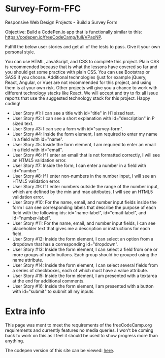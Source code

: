 # Survey-Form-FFC

Responsive Web Design Projects - Build a Survey Form

Objective: Build a CodePen.io app that is functionally similar to this: https://codepen.io/freeCodeCamp/full/VPaoNP.

Fulfill the below user stories and get all of the tests to pass. Give it your own personal style.

You can use HTML, JavaScript, and CSS to complete this project. Plain CSS is recommended because that is 
what the lessons have covered so far and you should get some practice with plain CSS. You can use Bootstrap or 
SASS if you choose. Additional technologies (just for example jQuery, React, Angular, or Vue) are not recommended 
for this project, and using them is at your own risk. Other projects will give you a chance to work with different technology 
stacks like React. We will accept and try to fix all issue reports that use the suggested technology stack for this project. Happy coding!

  * User Story #1: I can see a title with id="title" in H1 sized text.
  * User Story #2: I can see a short explanation with id="description" in P sized text.
  * User Story #3: I can see a form with id="survey-form".
  * User Story #4: Inside the form element, I am required to enter my name in a field with id="name".
  * User Story #5: Inside the form element, I am required to enter an email in a field with id="email".
  * User Story #6: If I enter an email that is not formatted correctly, I will see an HTML5 validation error.
  * User Story #7: Inside the form, I can enter a number in a field with id="number".
  * User Story #8: If I enter non-numbers in the number input, I will see an HTML5 validation error.
  * User Story #9: If I enter numbers outside the range of the number input, which are defined by the min and max attributes, I will see an HTML5 validation error.
  * User Story #10: For the name, email, and number input fields inside the form I can see corresponding labels that describe the purpose of each field with the following ids: id="name-label", id="email-label", and id="number-label".
  * User Story #11: For the name, email, and number input fields, I can see placeholder text that gives me a description or instructions for each field.
  * User Story #12: Inside the form element, I can select an option from a dropdown that has a corresponding id="dropdown".
  * User Story #13: Inside the form element, I can select a field from one or more groups of radio buttons. Each group should be grouped using the name attribute.
  * User Story #14: Inside the form element, I can select several fields from a series of checkboxes, each of which must have a value attribute.
  * User Story #15: Inside the form element, I am presented with a textarea at the end for additional comments.
  * User Story #16: Inside the form element, I am presented with a button with id="submit" to submit all my inputs.
  
 
  # Extra info
  This page was ment to meet the requirements of the freeCodeCamp.org requirements and currently features no media queries. I won't be coming back to work on this as I feel it should be used to show progress more than anything. 
  
The codepen version of this site can be viewed: [here]( https://codepen.io/anon/pen/NBBoxa).
